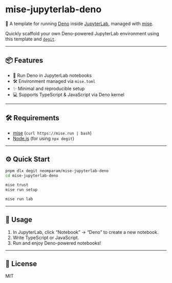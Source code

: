 # mise-jupyterlab-deno

🚀 A template for running [Deno](https://deno.land) inside [JupyterLab](https://jupyter.org), managed with [mise](https://mise.jdx.dev).

Quickly scaffold your own Deno-powered JupyterLab environment using this template and [`degit`](https://github.com/Rich-Harris/degit).

---


## 📦 Features

- 🧪 Run Deno in JupyterLab notebooks
- 🛠 Environment managed via `mise.toml`
- ✨ Minimal and reproducible setup
- 💻 Supports TypeScript & JavaScript via Deno kernel

---

## 🛠 Requirements

- [mise](https://mise.jdx.dev) (`curl https://mise.run | bash`)
- [Node.js](https://nodejs.org/) (for using `npx degit`)

---

## ⚙️ Quick Start

```bash
pnpm dlx degit neomparam/mise-jupyterlab-deno
cd mise-jupyterlab-deno

mise trust
mise run setup

mise run lab
```

---

## 📓 Usage

1. In JupyterLab, click “Notebook” → “Deno” to create a new notebook.
2. Write TypeScript or JavaScript.
3. Run and enjoy Deno-powered notebooks!

---

## 📄 License

MIT